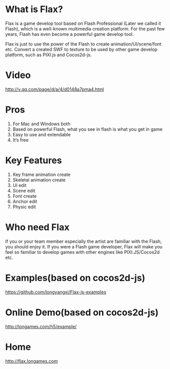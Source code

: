 What is Flax?
============
Flax is a game develop tool based on Flash Professional (Later we called it Flash), which is a well-known multimedia creation platform. For the past few years, Flash has even become a powerful game develop tool.

Flax is just to use the power of the Flash to create animation/UI/scene/font etc.  Convert  a created SWF to texture to be used by other game develop platform, such as PIXI.js and Cocos2d-js.

Video
========
http://v.qq.com/page/d/a/4/d0148a7pma4.html

Pros
====
1. For Mac and Windows both
2. Based on powerful Flash, what you see in flash is what you get in game
3. Easy to use and extendable
4. It’s free

Key Features
============
1. Key frame animation create
2. Skeletal animation create
3. UI edit
4. Scene edit
5. Font create
6. Anchor edit
7. Physic edit

Who need Flax
=============
If you or your team member especially the artist are familiar with the Flash, you should enjoy it. If you were a Flash game developer, Flax will make you feel so familiar to develop games with other engines like PIXI.JS/Cocos2d etc.

Examples(based on cocos2d-js)
========
https://github.com/longyangxi/Flax-js-examples

Online Demo(based on cocos2d-js)
===========
http://longames.com/h5/example/

Home
====
http://flax.longames.com

 

 

 

 

 

 

 

 

 
